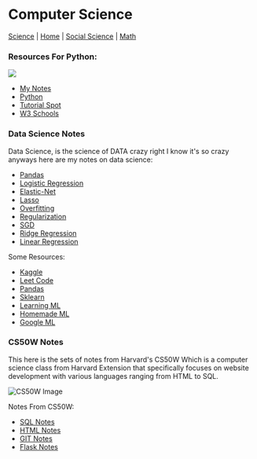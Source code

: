 # Computer Science

[Science](./file.md) | [Home](./README.md) | [Social Science](./file3.md) | [Math](./file2.md)

### Resources For Python:
![](https://external-content.duckduckgo.com/iu/?u=https%3A%2F%2Fwww.perforce.com%2Fsites%2Fdefault%2Ffiles%2Fimages%2Fblog%2Fpython-logo_400x400_2.jpg&f=1&nofb=1)

* [My Notes](./file4/python.md)
* [Python](https://www.python.org/)
* [Tutorial Spot](https://www.tutorialspoint.com/python/index.htm)
* [W3 Schools](https://www.w3schools.com/python/)

### Data Science Notes

Data Science, is the science of DATA crazy right I know it's so crazy anyways here are my notes on data science:

* [Pandas](http://markdownnotes.com/+1a1p4m7)
* [Logistic Regression](http://markdownnotes.com/+11klzmy)
* [Elastic-Net](http://markdownnotes.com/+1bbamq3)
* [Lasso](http://markdownnotes.com/+1xg4jao)
* [Overfitting](http://markdownnotes.com/+3hycmo)
* [Regularization](http://markdownnotes.com/+1hmicgm)
* [SGD](http://markdownnotes.com/+1iod72j)
* [Ridge Regression](http://markdownnotes.com/+1cmkffs)
* [Linear Regression](http://markdownnotes.com/+1mmk55t)


Some Resources:

* [Kaggle](https://www.kaggle.com/)
* [Leet Code](https://leetcode.com/problemset/all/)
* [Pandas](https://pandas.pydata.org/pandas-docs/stable/)
* [Sklearn](https://scikit-learn.org/stable/user_guide.html)
* [Learning ML](https://github.com/logan-lieou/Learning-ML)
* [Homemade ML](https://github.com/trekhleb/homemade-machine-learning)
* [Google ML](https://developers.google.com/machine-learning/crash-course)

### CS50W Notes

This here is the sets of notes from Harvard's CS50W Which is a computer science class from Harvard Extension that specifically focuses on website development
with various languages ranging from HTML to SQL.

![CS50W Image](https://online-learning.harvard.edu/sites/default/files/styles/header/public/course/CS50x_web_4-modified.jpg?itok=8wo8PUle)

Notes From CS50W:

* [SQL Notes](./Notes/sql-notes.html)
* [HTML Notes](./Notes/html-css-notes.html)
* [GIT Notes](./Notes/git-notes.html)
* [Flask Notes](./Notes/flask-notes.html)
